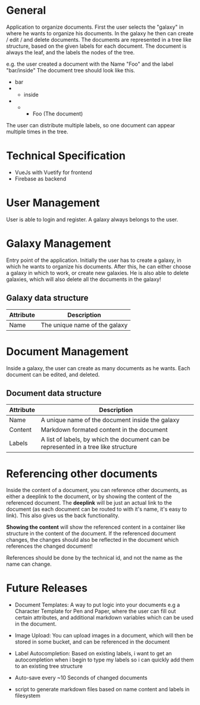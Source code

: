# General
Application to organize documents.
First the user selects the "galaxy" in where he wants to organize his documents.
In the galaxy he then can create / edit / and delete documents.
The documents are represented in a tree like structure, based on the given labels for each document.
The document is always the leaf, and the labels the nodes of the tree.

e.g. the user created a document with the Name "Foo" and the label "bar/inside"
The document tree should look like this.
* bar
* * inside
* * * Foo (The document)

The user can distribute multiple labels, so one document can appear multiple times in the tree.

# Technical Specification
- VueJs with Vuetify for frontend
- Firebase as backend

# User Management
User is able to login and register.
A galaxy always belongs to the user.

# Galaxy Management
Entry point of the application.
Initially the user has to create a galaxy, in which he wants to organize his documents.
After this, he can either choose a galaxy in which to work, or create new galaxies.
He is also able to delete galaxies, which will also delete all the documents in the galaxy!

## Galaxy data structure
| Attribute | Description |
| ----------- | ----------- |
| Name | The unique name of the galaxy |

# Document Management
Inside a galaxy, the user can create as many documents as he wants.
Each document can be edited, and deleted.

## Document data structure
| Attribute | Description |
| ----------- | ----------- |
| Name | A unique name of the document inside the galaxy |
| Content | Markdown formated content in the document
| Labels | A list of labels, by which the document can be represented in a tree like structure


# Referencing other documents
Inside the content of a document, you can reference other documents, as either a deeplink to the document, or by showing the content of the referenced document.
The **deeplink** will be just an actual link to the document (as each document can be routed to with it's name, it's easy to link).
This also gives us the back functionality.

**Showing the content** will show the referenced content in a container like structure in the content of the document.
If the referenced document changes, the changes should also be reflected in the document which references the changed document!


References should be done by the technical id, and not the name as the name can change.

# Future Releases
- Document Templates: A way to put logic into your documents
e.g a Character Template for Pen and Paper, where the user can fill out certain attributes, and additional markdown variables which can be used in the document.

- Image Upload: You can upload images in a document, which will then be stored in some bucket, and can be referenced in the document

- Label Autocompletion: Based on existing labels, i want to get an autocompletion when i begin to type my labels so i can quickly add them to an existing tree structure

- Auto-save every ~10 Seconds of changed documents
- script to generate markdown files based on name content and labels in filesystem
